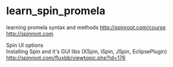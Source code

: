 # learn_spin_promela
learning promela syntax and methods
http://spinroot.com/course 
http://spinroot.com  


Spin UI options  
Installing Spin and it's GUI libs (XSpin, iSpin, JSpin, EclipsePlugin)  
  http://spinroot.com/fluxbb/viewtopic.php?id=176  
  
  
